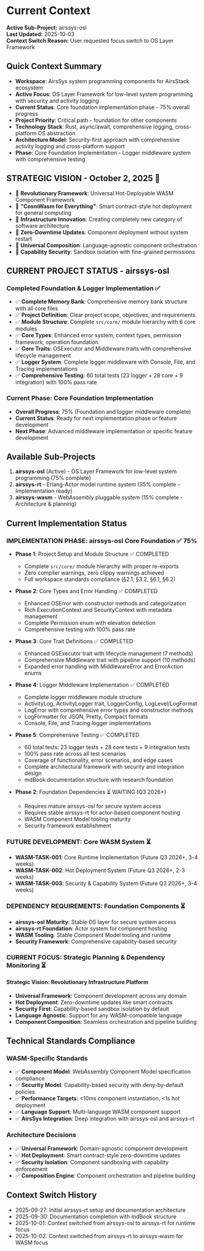 # Current Context

**Active Sub-Project:** airssys-osl  
**Last Updated:** 2025-10-03  
**Context Switch Reason:** User requested focus switch to OS Layer Framework

## Quick Context Summary
- **Workspace**: AirsSys system programming components for AirsStack ecosystem
- **Active Focus**: OS Layer Framework for low-level system programming with security and activity logging
- **Current Status**: Core foundation implementation phase - 75% overall progress
- **Project Priority**: Critical path - foundation for other components
- **Technology Stack**: Rust, async/await, comprehensive logging, cross-platform OS abstraction
- **Architecture Model**: Security-first approach with comprehensive activity logging and cross-platform support
- **Phase**: Core Foundation Implementation - Logger middleware system with comprehensive testing

## STRATEGIC VISION - October 2, 2025 🎯
- 🎯 **Revolutionary Framework**: Universal Hot-Deployable WASM Component Framework
- 🎯 **"CosmWasm for Everything"**: Smart contract-style hot deployment for general computing
- 🎯 **Infrastructure Innovation**: Creating completely new category of software architecture
- 🎯 **Zero-Downtime Updates**: Component deployment without system restart
- 🎯 **Universal Composition**: Language-agnostic component orchestration
- 🎯 **Capability Security**: Sandbox isolation with fine-grained permissions

## CURRENT PROJECT STATUS - airssys-osl

### Completed Foundation & Logger Implementation ✅
- ✅ **Complete Memory Bank**: Comprehensive memory bank structure with all core files
- ✅ **Project Definition**: Clear project scope, objectives, and requirements  
- ✅ **Module Structure**: Complete `src/core/` module hierarchy with 6 core modules
- ✅ **Core Types**: Enhanced error system, context types, permission framework, operation foundation
- ✅ **Core Traits**: OSExecutor and Middleware traits with comprehensive lifecycle management
- ✅ **Logger System**: Complete logger middleware with Console, File, and Tracing implementations
- ✅ **Comprehensive Testing**: 60 total tests (23 logger + 28 core + 9 integration) with 100% pass rate

### Current Phase: Core Foundation Implementation
- **Overall Progress**: 75% (Foundation and logger middleware complete)
- **Current Status**: Ready for next implementation phase or feature development
- **Next Phase**: Advanced middleware implementation or specific feature development

## Available Sub-Projects
1. **airssys-osl** (Active) - OS Layer Framework for low-level system programming (75% complete)
2. **airssys-rt** - Erlang-Actor model runtime system (35% complete - Implementation ready)
3. **airssys-wasm** - WebAssembly pluggable system (15% complete - Architecture & planning)

## Current Implementation Status

### IMPLEMENTATION PHASE: airssys-osl Core Foundation ✅ 75%
- **Phase 1**: Project Setup and Module Structure ✅ COMPLETED
  - Complete `src/core/` module hierarchy with proper re-exports
  - Zero compiler warnings, zero clippy warnings achieved
  - Full workspace standards compliance (§2.1, §3.2, §6.1, §6.2)
- **Phase 2**: Core Types and Error Handling ✅ COMPLETED  
  - Enhanced OSError with constructor methods and categorization
  - Rich ExecutionContext and SecurityContext with metadata management
  - Complete Permission enum with elevation detection
  - Comprehensive testing with 100% pass rate
- **Phase 3**: Core Trait Definitions ✅ COMPLETED
  - Enhanced OSExecutor trait with lifecycle management (7 methods)
  - Comprehensive Middleware trait with pipeline support (10 methods)  
  - Expanded error handling with MiddlewareError and ErrorAction enums
- **Phase 4**: Logger Middleware Implementation ✅ COMPLETED
  - Complete logger middleware module structure
  - ActivityLog, ActivityLogger trait, LoggerConfig, LogLevel/LogFormat
  - LogError with comprehensive error types and constructor methods
  - LogFormatter for JSON, Pretty, Compact formats
  - Console, File, and Tracing logger implementations
- **Phase 5**: Comprehensive Testing ✅ COMPLETED
  - 60 total tests: 23 logger tests + 28 core tests + 9 integration tests
  - 100% pass rate across all test scenarios
  - Coverage of functionality, error scenarios, and edge cases
  - Complete architectural framework with security and integration design
  - mdBook documentation structure with research foundation
  
- **Phase 2**: Foundation Dependencies ⏳ WAITING (Q3 2026+)
  - Requires mature airssys-osl for secure system access
  - Requires stable airssys-rt for actor-based component hosting
  - WASM Component Model tooling maturity
  - Security framework establishment

### FUTURE DEVELOPMENT: Core WASM System ⏳
- **WASM-TASK-001**: Core Runtime Implementation (Future Q3 2026+, 3-4 weeks)
- **WASM-TASK-002**: Hot Deployment System (Future Q3 2026+, 2-3 weeks)  
- **WASM-TASK-003**: Security & Capability System (Future Q3 2026+, 3-4 weeks)

### DEPENDENCY REQUIREMENTS: Foundation Components ⏳
- **airssys-osl Maturity**: Stable OS layer for secure system access
- **airssys-rt Foundation**: Actor system for component hosting
- **WASM Tooling**: Stable Component Model tooling and runtime
- **Security Framework**: Comprehensive capability-based security

### CURRENT FOCUS: Strategic Planning & Dependency Monitoring ⏳

#### Strategic Vision: Revolutionary Infrastructure Platform
- **Universal Framework**: Component development across any domain
- **Hot Deployment**: Zero-downtime updates like smart contracts
- **Security First**: Capability-based sandbox isolation by default
- **Language Agnostic**: Support for any WASM-compatible language
- **Component Composition**: Seamless orchestration and pipeline building

## Technical Standards Compliance

### WASM-Specific Standards
- ✅ **Component Model**: WebAssembly Component Model specification compliance
- ✅ **Security Model**: Capability-based security with deny-by-default policies
- ✅ **Performance Targets**: <10ms component instantiation, <1s hot deployment
- ✅ **Language Support**: Multi-language WASM component support
- ✅ **AirsSys Integration**: Deep integration with airssys-osl and airssys-rt

### Architecture Decisions
- ✅ **Universal Framework**: Domain-agnostic component development
- ✅ **Hot Deployment**: Smart contract-style zero-downtime updates
- ✅ **Security Isolation**: Component sandboxing with capability enforcement
- ✅ **Composition Engine**: Component orchestration and pipeline building

## Context Switch History
- 2025-09-27: Initial airssys-rt setup and documentation architecture
- 2025-09-30: Documentation completion with mdBook structure
- 2025-10-01: Context switched from airssys-osl to airssys-rt for runtime focus
- 2025-10-02: Context switched from airssys-rt to airssys-wasm for WASM focus